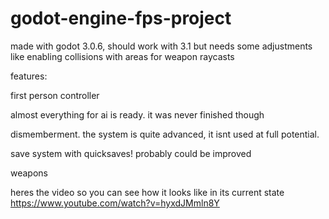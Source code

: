 # godot-engine-fps-project

made with godot 3.0.6, should work with 3.1 but needs some adjustments like enabling collisions with areas for weapon raycasts

features:

 first person controller
 
 almost everything for ai is ready. it was never finished though
 
 dismemberment. the system is quite advanced, it isnt used at full potential.
 
 save system with quicksaves! probably could be improved
 
 weapons

heres the video so you can see how it looks like in its current state
https://www.youtube.com/watch?v=hyxdJMmln8Y
